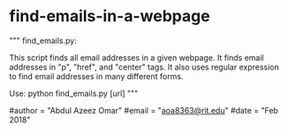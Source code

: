 # find-emails-in-a-webpage

"""
find_emails.py:

This script finds all email addresses in a given webpage. It finds email addresses in "p", "href", and "center" tags. 
It also uses regular expression to find email addresses in many different forms.

Use: python find_emails.py [url]
"""

#author = "Abdul Azeez Omar"
#email = "aoa8363@rit.edu"
#date = "Feb 2018"
